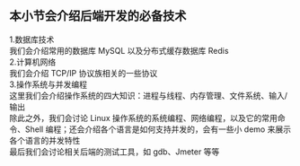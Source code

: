 ## 本小节会介绍后端开发的必备技术
1.数据库技术  
我们会介绍常用的数据库 MySQL 以及分布式缓存数据库 Redis  
2.计算机网络  
我们会介绍 TCP/IP 协议族相关的一些协议  
3.操作系统与并发编程  
这里我们会介绍操作系统的四大知识：进程与线程、内存管理、文件系统、输入/输出  
除此之外，我们会讨论 Linux 操作系统的系统编程、网络编程，以及它的常用命令、Shell 编程；还会介绍各个语言是如何支持并发的，会有一些小 demo 来展示各个语言的并发特性  
最后我们会讨论相关后端的测试工具，如 gdb、Jmeter 等等  
